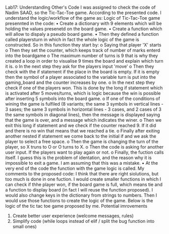 Lab17: Understanding Other's Code
I was assigned to check the code of Nadim SAAD, so the Tic-Tac-Toe game. 
According to the presented code. I understand the logic/workflow of the game as:
Logic of Tic-Tac-Toe game presennted in the code:
•	Create a dictionary with 9 elements which will be holding the values presenetd on the board game.
•	Create a function which will allow to dispaly a pseudo board game.
•	Then they defined a function called playersturn in which in fact the whole logic of the game is constructed. So in this function they start by:
o	Saying that player 'X' starts
o	Then they set the counter, which keeps track of number of marks enterd into the boardgame
o	The maximum number of turns is 9 that is why they created a loop in order to visualise 9 times the board and explain which turn it is.
o	In the next step they ask for the players input 'move'
o	Then they check with the if statement if the place in the board is empty. If it is empty then the symbol of a player associated to the variable turn is put into the gaming_board and the counter increases by one.
o	In the next step they check if one of the players won. This is done by the long if statement which is activated after 5 moves/turns, which is logic because the win is possible after inserting 5 symbols into the board game.
o	If one of the conditions of wining the game is fulfiled (8 variants; the same 3 symbols in vertical lines - 3 sases; the same 3 symbols in horizontal lines - 3 cases, and 2 cases of 3 the same symbols in diagonal lines), then the message is displayed saying that the game is over, and a message which indicates the winer.
o	Then we exit this long if statement and we check if the counter reached 9. If it did and there is no win that means that we reached a tie.
o	Finally after exiting another nested if statement we come back to the initial if and we ask the player to select a free space.
o	Then the game is changing the turn of the player, so X truns to O or O turns to X.
o	Then the code is asking for another user input. If the players want to play again or not.
o	Finally, the fuction calls itself. I guess this is the problem of identation, and the reason why it is impossible to exit a game. I am assuming that this was a mistake.
•	At the very end of the code the function with the game logic is called.
My comments to the proposed code:
I think that there are right siolutions, but too much is done in one fuction. I would create smaller functions in which I can check if thhe player won, if the board game is full, which means tie and a function to display board (in fact I will reuse the function proposed). I would also change keys in the dictionary from strings to numbers. Then I would use those functions to create the logic of the game. Below is the logic of the tic tac toe game proposed by me.
Potential imrovements
1.	Create better user experience (welcome messages, rules)
2.	Simplify code (while loops instead of elif / split the bug function into small ones)
